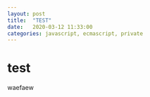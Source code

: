 ```yaml
---
layout: post
title:  "TEST"
date:   2020-03-12 11:33:00
categories: javascript, ecmascript, private
---
```


# test
waefaew
